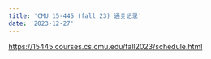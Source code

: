 ```yaml
---
title: 'CMU 15-445 (fall 23) 通关记录'
date: '2023-12-27'
---
```


https://15445.courses.cs.cmu.edu/fall2023/schedule.html

